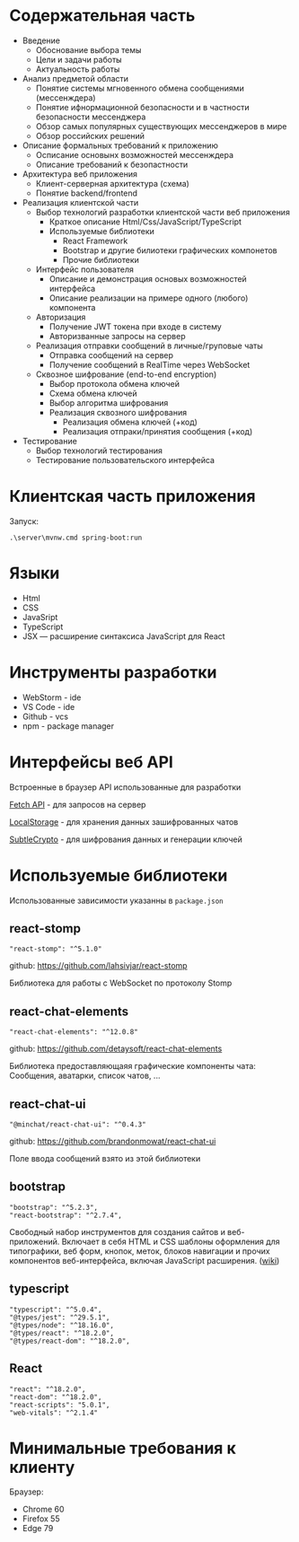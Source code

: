 
# Содержательная часть

* Введение
    * Обоснование выбора темы
    * Цели и задачи работы
    * Актуальность работы
* Анализ предметой области 
    * Понятие системы мгновенного обмена сообщениями (мессенждера)
    * Понятие ифнормационной безопасности и в частности безопасности мессенджера
    * Обзор самых популярных существующих мессенджеров в мире
    * Обзор российских решений
* Описание формальных требований к приложению
    * Осписание основынх возможностей мессенждера
    * Описание требований к безопастности
* Архитектура веб приложения
    * Клиент-серверная архитектура (схема)
    * Понятие backend/frontend
* Реализация клиентской части
    * Выбор технологий разработки клиентской части веб приложения 
        * Краткое описание Html/Css/JavaScript/TypeScript
        * Используемые библиотеки
            * React Framework
            * Bootstrap и другие билиотеки графических компонетов
            * Прочие библиотеки
    * Интерфейс пользователя
        * Описание и демонстрация основых возможностей интерфейса
        * Описание реализации на примере одного (любого) компонента
    * Авторизация
        * Получение JWT токена при входе в систему
        * Авторизванные запросы на сервер
    * Реализация отправки сообщений в личные/груповые чаты
        * Отправка сообщений на сервер
        * Получение сообщений в RealTime через WebSocket
    * Сквозное шифрование (end-to-end encryption)
        * Выбор протокола обмена ключей
        * Схема обмена ключей
        * Выбор алгоритма шифрования
        * Реализация сквозного шифрования
            * Реализация обмена ключей (+код)
            * Реализация отпраки/принятия сообщения (+код)
* Тестирование
    * Выбор технологий тестирования
    * Тестирование пользовательского интерфейса


# Клиентская часть приложения 

Запуск:

```
.\server\mvnw.cmd spring-boot:run
```

# Языки

* Html
* CSS
* JavaSript
* TypeScript
* JSX — расширение синтаксиса JavaScript для React

# Инструменты разработки

* WebStorm - ide
* VS Code - ide
* Github - vcs
* npm - package manager

# Интерфейсы веб API

Встроенные в браузер API использованные для разработки

[Fetch API](https://developer.mozilla.org/ru/docs/Web/API/Fetch_API) - для запросов на сервер

[LocalStorage](https://developer.mozilla.org/ru/docs/Web/API/Window/localStorage) - для хранения данных зашифрованных чатов

[SubtleCrypto](https://developer.mozilla.org/ru/docs/Web/API/SubtleCrypto) - для шифрования данных и генерации ключей

# Используемые библиотеки

Использованные зависимости указанны в `package.json`

## react-stomp
```
"react-stomp": "^5.1.0"
```

github: https://github.com/lahsivjar/react-stomp

Библиотека для работы с WebSocket по протоколу Stomp

## react-chat-elements

```
"react-chat-elements": "^12.0.8"
```

github: https://github.com/detaysoft/react-chat-elements

Библиотека предоставляющаяя графические компоненты чата: Сообщения, аватарки, список чатов, ...

## react-chat-ui

```
"@minchat/react-chat-ui": "^0.4.3"
```

github: https://github.com/brandonmowat/react-chat-ui

Поле ввода сообщений взято из этой библиотеки

## bootstrap

```
"bootstrap": "^5.2.3",
"react-bootstrap": "^2.7.4",
```
Свободный набор инструментов для создания сайтов и веб-приложений. Включает в себя HTML и CSS шаблоны оформления для типографики, веб форм, кнопок, меток, блоков навигации и прочих компонентов веб-интерфейса, включая JavaScript расширения. ([wiki](https://ru.wikipedia.org/wiki/Bootstrap_(%D1%84%D1%80%D0%B5%D0%B9%D0%BC%D0%B2%D0%BE%D1%80%D0%BA)))

## typescript

```
"typescript": "^5.0.4",
"@types/jest": "^29.5.1",
"@types/node": "^18.16.0",
"@types/react": "^18.2.0",
"@types/react-dom": "^18.2.0",
```

## React

```
"react": "^18.2.0",
"react-dom": "^18.2.0",
"react-scripts": "5.0.1",
"web-vitals": "^2.1.4"
```

# Минимальные требования к клиенту
Браузер:
* Chrome 60
* Firefox 55
* Edge 79

